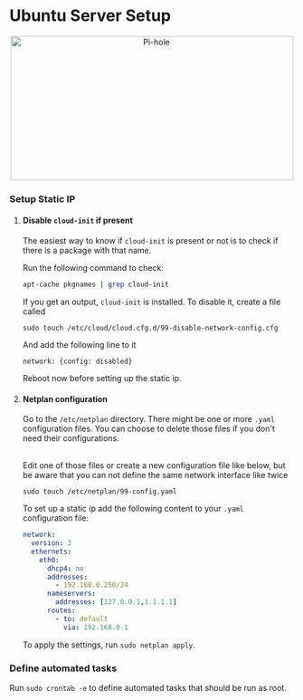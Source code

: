 # Ubuntu Server Setup

<p align="center">
<a href="https://pi-hole.net"><img src="https://assets.ubuntu.com/v1/ff6a9a38-ubuntu-logo-2022.svg" width="500" height="255" alt="Pi-hole"></a><br/>
</p>

### Setup Static IP

1. #### Disable `cloud-init` if present<br/>

   The easiest way to know if `cloud-init` is present or not is to check if there is a package with that name.

   Run the following command to check:

    ```sh
    apt-cache pkgnames | grep cloud-init
    ```
   
   If you get an output, `cloud-init` is installed. To disable it, create
   a file called

   ```
   sudo touch /etc/cloud/cloud.cfg.d/99-disable-network-config.cfg
   ```
   
   And add the following line to it

   ```
   network: {config: disabled}
   ```
   
   Reboot now before setting up the static ip.


2. #### Netplan configuration

   Go to the `/etc/netplan` directory.
   There might be one or more `.yaml` configuration files. You can choose to delete
   those files if you don't need their configurations.<br/><br/>

   Edit one of those files or create a new configuration file like below, but be
   aware that you can not define the same network interface like twice

   ```
   sudo touch /etc/netplan/99-config.yaml
   ```

   To set up a static ip add the following content to your `.yaml` configuration file:
   ```yaml
   network:
     version: 2
     ethernets:
       eth0:
         dhcp4: no
         addresses:
           - 192.168.0.250/24
         nameservers:
           addresses: [127.0.0.1,1.1.1.1]
         routes:
           - to: default
             via: 192.168.0.1
   ```

   To apply the settings, run `sudo netplan apply`.


### Define automated tasks

Run `sudo crontab -e` to define automated tasks that should be run as root.

